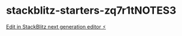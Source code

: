 # stackblitz-starters-zq7r1tNOTES3

[Edit in StackBlitz next generation editor ⚡️](https://stackblitz.com/~/github.com/tk22kalal2/stackblitz-starters-zq7r1tNOTES3)